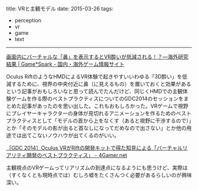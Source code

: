 
title: VRと主観モデル
date: 2015-03-26
tags:
- perception
- vr
- game
- text
---

[画面内にバーチャルな「鼻」を表示するとVR酔いが低減される！？―海外研究結果 | Game\*Spark - 国内・海外ゲーム情報サイト][1]

Oculus RiftのようなHMDによるVR体験で起きやすいいわゆる「3D酔い」を低減するために、視界の中央付近に鼻（に見えるもの）を置いておくと効果があるという記事がおもしろいなと思って読んでたんだけど、同じくHMDでの主観体験ゲームを作る際のベストプラクティスについてのGDC2014のセッションをまとめた記事があったのを思い出した。これもおもしろかった。VRゲームで視野にプレイヤーキャラクターの身体が見切れるアニメーションを作るためのベストプラクティスとして「モデルの首から上をなくす（あると視野に干渉するので）」とか「そのモデルの影が出ると首なしになってだめなので出さない」とか他の用途では出てこないノウハウが出てくるのがいい。

[［GDC 2014］Oculus VRがRiftの開発キットで得た知見による「バーチャルリアリティ開発のベストプラクティス」 - 4Gamer.net][2]

主観視点のVRゲームってリアリズムの到達点になるようにも思うけど、実際は（すくなくとも現時点では）むしろ嘘をたくさんつく必要があるらしいのが興味深い。

[1]:	http://www.gamespark.jp/article/2015/03/26/55813.html
[2]:	http://www.4gamer.net/games/195/G019528/20140322005/
